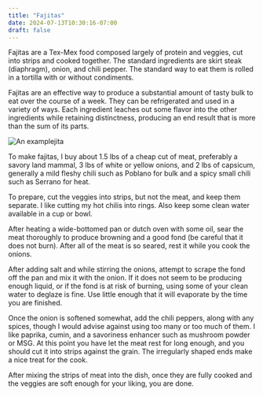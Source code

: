 ```yaml
---
title: "Fajitas"
date: 2024-07-13T10:30:16-07:00
draft: false
---
```


Fajitas are a Tex-Mex food composed largely of protein and veggies, cut into strips and cooked together. The standard ingredients are skirt steak (diaphragm), onion, and chili pepper. The standard way to eat them is rolled in a tortilla with or without condiments.

Fajitas are an effective way to produce a substantial amount of tasty bulk to eat over the course of a week. They can be refrigerated and used in a variety of ways. Each ingredient leaches out some flavor into the other ingredients while retaining distinctness, producing an end result that is more than the sum of its parts.

![An examplejita](/img/kui/fajitas.png)

To make fajitas, I buy about 1.5 lbs of a cheap cut of meat, preferably a savory land mammal, 3 lbs of white or yellow onions, and 2 lbs of capsicum, generally a mild fleshy chili such as Poblano for bulk and a spicy small chili such as Serrano for heat.

To prepare, cut the veggies into strips, but not the meat, and keep them separate. I like cutting my hot chilis into rings. Also keep some clean water available in a cup or bowl.

After heating a wide-bottomed pan or dutch oven with some oil, sear the meat thoroughly to produce browning and a good fond (be careful that it does not burn). After all of the meat is so seared, rest it while you cook the onions. 

After adding salt and while stirring the onions, attempt to scrape the fond off the pan and mix it with the onion. If it does not seem to be producing enough liquid, or if the fond is at risk of burning, using some of your clean water to deglaze is fine. Use little enough that it will evaporate by the time you are finished.

Once the onion is softened somewhat, add the chili peppers, along with any spices, though I would advise against using too many or too much of them. I like paprika, cumin, and a savoriness enhancer such as mushroom powder or MSG. At this point you have let the meat rest for long enough, and you should cut it into strips against the grain. The irregularly shaped ends make a nice treat for the cook.

After mixing the strips of meat into the dish, once they are fully cooked and the veggies are soft enough for your liking, you are done.